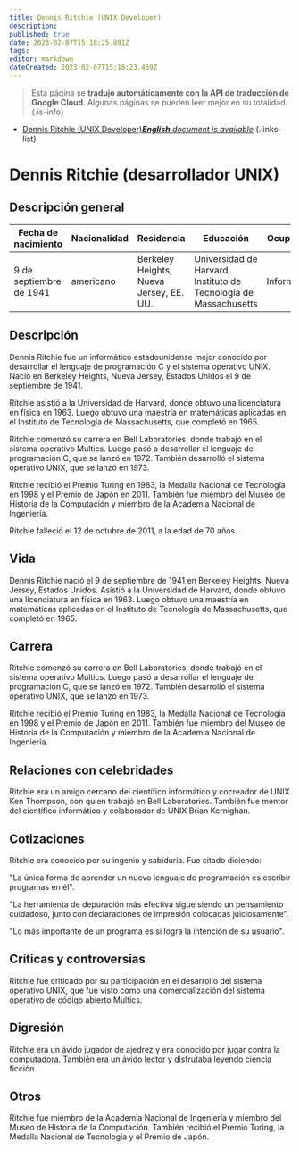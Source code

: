 ```yaml
---
title: Dennis Ritchie (UNIX Developer)
description: 
published: true
date: 2023-02-07T15:18:25.891Z
tags: 
editor: markdown
dateCreated: 2023-02-07T15:18:23.469Z
---
```


> Esta página se **tradujo automáticamente con la API de traducción de Google Cloud**.
Algunas páginas se pueden leer mejor en su totalidad.{.is-info}



- [Dennis Ritchie (UNIX Developer)***English** document is available*](/en/Knowledge-base/Dictionary/Person/dennis-ritchie-unix-developer)
{.links-list}


# Dennis Ritchie (desarrollador UNIX)

## Descripción general

| Fecha de nacimiento | Nacionalidad | Residencia | Educación | Ocupación |
| ------------- | ----------- | --------- | --------- | ---------- |
| 9 de septiembre de 1941 | americano | Berkeley Heights, Nueva Jersey, EE. UU. | Universidad de Harvard, Instituto de Tecnología de Massachusetts | Informático |

## Descripción

Dennis Ritchie fue un informático estadounidense mejor conocido por desarrollar el lenguaje de programación C y el sistema operativo UNIX. Nació en Berkeley Heights, Nueva Jersey, Estados Unidos el 9 de septiembre de 1941.

Ritchie asistió a la Universidad de Harvard, donde obtuvo una licenciatura en física en 1963. Luego obtuvo una maestría en matemáticas aplicadas en el Instituto de Tecnología de Massachusetts, que completó en 1965.

Ritchie comenzó su carrera en Bell Laboratories, donde trabajó en el sistema operativo Multics. Luego pasó a desarrollar el lenguaje de programación C, que se lanzó en 1972. También desarrolló el sistema operativo UNIX, que se lanzó en 1973.

Ritchie recibió el Premio Turing en 1983, la Medalla Nacional de Tecnología en 1998 y el Premio de Japón en 2011. También fue miembro del Museo de Historia de la Computación y miembro de la Academia Nacional de Ingeniería.

Ritchie falleció el 12 de octubre de 2011, a la edad de 70 años.

## Vida

Dennis Ritchie nació el 9 de septiembre de 1941 en Berkeley Heights, Nueva Jersey, Estados Unidos. Asistió a la Universidad de Harvard, donde obtuvo una licenciatura en física en 1963. Luego obtuvo una maestría en matemáticas aplicadas en el Instituto de Tecnología de Massachusetts, que completó en 1965.

## Carrera

Ritchie comenzó su carrera en Bell Laboratories, donde trabajó en el sistema operativo Multics. Luego pasó a desarrollar el lenguaje de programación C, que se lanzó en 1972. También desarrolló el sistema operativo UNIX, que se lanzó en 1973.

Ritchie recibió el Premio Turing en 1983, la Medalla Nacional de Tecnología en 1998 y el Premio de Japón en 2011. También fue miembro del Museo de Historia de la Computación y miembro de la Academia Nacional de Ingeniería.

## Relaciones con celebridades

Ritchie era un amigo cercano del científico informático y cocreador de UNIX Ken Thompson, con quien trabajó en Bell Laboratories. También fue mentor del científico informático y colaborador de UNIX Brian Kernighan.

## Cotizaciones

Ritchie era conocido por su ingenio y sabiduría. Fue citado diciendo:

"La única forma de aprender un nuevo lenguaje de programación es escribir programas en él".

"La herramienta de depuración más efectiva sigue siendo un pensamiento cuidadoso, junto con declaraciones de impresión colocadas juiciosamente".

"Lo más importante de un programa es si logra la intención de su usuario".

## Críticas y controversias

Ritchie fue criticado por su participación en el desarrollo del sistema operativo UNIX, que fue visto como una comercialización del sistema operativo de código abierto Multics.

## Digresión

Ritchie era un ávido jugador de ajedrez y era conocido por jugar contra la computadora. También era un ávido lector y disfrutaba leyendo ciencia ficción.

## Otros

Ritchie fue miembro de la Academia Nacional de Ingeniería y miembro del Museo de Historia de la Computación. También recibió el Premio Turing, la Medalla Nacional de Tecnología y el Premio de Japón.